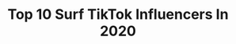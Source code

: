 ---
title: Top 10 Surf TikTok Influencers In 2020
description: >-
  Find top surf TikTok influencers in 2020. Most popular hashtags: #fyp #duet #foryoupage #foryou.
platform: TikTok
hits: 1085
text_top: See the best TikTok profiles on inBeat.
text_bottom: Our database has 1085 TikTok influencers like this for you to work with.
profiles:
  - username: "lexileigh_"
    fullname: >-
      LexiLeigh_
    bio: >-
      Not that nobody cares but I’m in school Last follower: @subway_surfers_games01
    location: "United States"
    followers: 7726
    engagement: 2569
    commentsToLikes: 0.063067
    id: ckck2slzrmdao0j23vtcgdq4b
    verified: false
    hashtags: "#greenscreensticker, #immuneupvapedown, #halloweenathome, #oikosonetrip"
  - username: "ginalikestosurf"
    fullname: >-
      Gina DAndraia 
    bio: >-
      Surfing is life 🏄 Chase 🐾 Cooper INSTA: g_dandraia
    location: "United States"
    followers: 41200
    engagement: 2552
    commentsToLikes: 0.036835
    id: ckbqkszik5vp70j234y7drbu8
    verified: false
    hashtags: "#fyp, #doggo, #foryou, #showandtell"
  - username: "alisonsadventures"
    fullname: >-
      alisonteal
    bio: >-
      Surfing Indiana Jones Eco Hawaii Treehouse Your Passport To The World NEW BOOK👇
    location: "United States"
    followers: 541200
    engagement: 2257
    commentsToLikes: 0.015117
    id: ck93o4y5430qx0j78x1zd7uz9
    verified: true
    hashtags: "#eco, #surf, #offgrid, #ocean"
  - username: "arri_goes_rawrr"
    fullname: >-
      Arri
    bio: >-
      On the surface its beauty confuses. It’s lethal. 18+ She/Her
    location: "United States"
    followers: 6581
    engagement: 2772
    commentsToLikes: 0.188508
    id: ckavr2iqm2vv90j23im117rdf
    verified: false
    hashtags: "#demonoc, #skeleton, #uv, #duet"
  - username: "kai.samuel"
    fullname: >-
      kai.samuel
    bio: >-
      50k?? Thank you for 42k!!! 🦀 Maryland 🦀 Surfer
    location: "United States"
    followers: 41400
    engagement: 2425
    commentsToLikes: 0.025832
    id: ck933otchoyk00j78brpxrbta
    verified: false
    hashtags: "#outerbanks, #foryoupage, #surferboy, #surfer"
  - username: "livbehri"
    fullname: >-
      livbehri
    bio: >-
      18 FL i’m joking. this doesn’t exist. oh & surfing is the only thing i can do
    location: "United States"
    followers: 41300
    engagement: 1756
    commentsToLikes: 0.039553
    id: ckcvjkoykx19m0j23qawdlgl1
    verified: false
    hashtags: "#bi, #wewintogether, #animation, #expressieyourself"
  - username: "jewelians"
    fullname: >-
      julian 👑
    bio: >-
      SHOP @ JEWELIANS.COM 👑 they/them. 👑 tools: clip studio paint/surface pro 👑
    location: "United States"
    followers: 52500
    engagement: 2699
    commentsToLikes: 0.018759
    id: ck9glf42ho56y0j783j8t5szm
    verified: false
    hashtags: "#twistedwonderland, #kda, #identityv, #idv"
  - username: "oceanna_"
    fullname: >-
      oceanna
    bio: >-
      📼 Nostalgia surfer 📼 IG: @oceanna
    location: "United States"
    followers: 17100
    engagement: 1057
    commentsToLikes: 0.068285
    id: ck9r4iqkfv8vg0j78c95l8nz6
    verified: false
    hashtags: "#1980s, #cringe, #90s, #nostalgia"
  - username: "eimeo.czermak"
    fullname: >-
      Eimeo Czermak
    bio: >-
      Surfer Boy From Tahiti Hopefully you like what I’m doing 🙏🏽❤️
    location: "French Polynesia"
    followers: 359600
    engagement: 2295
    commentsToLikes: 0.021126
    id: cka0npjz20o680i78rpcbxmc2
    verified: false
    hashtags: "#viral, #devinelapersonne"
  - username: "southernsurfer"
    fullname: >-
      Southern Surfer
    bio: >-
      Husband, Father, Surfer and Entertainer!!! Here just for fun! Hurley 18+
    location: "United States"
    followers: 16700
    engagement: 1762
    commentsToLikes: 0.175346
    id: ckd1aa0ffs8a80j23p9ap213o
    verified: false
    hashtags: "#positivityteam, #southernsurfer, #bff, #foryoupage"
---
